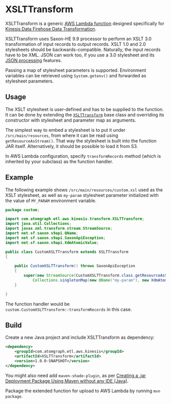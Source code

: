# XSLTTransform

XSLTTransform is a generic [AWS Lambda function](https://aws.amazon.com/lambda/) designed specifically for [Kinesis Data Firehose Data Transformation](https://docs.aws.amazon.com/firehose/latest/dev/data-transformation.html).

XSLTTransform uses Saxon-HE 9.9 processor to perform an XSLT 3.0 transformation of input records to output records. XSLT 1.0 and 2.0 stylesheets should be backwards-compatible.
Naturally, the input records have to be XML. JSON can work too, if you use a 3.0 stylesheet and its [JSON processing](https://www.w3.org/TR/xslt-30/#json) features.

Passing a map of stylesheet parameters is supported. Environment variables can be retrieved using `System.getenv()` and forwarded as stylesheet parameters.

## Usage

The XSLT stylesheet is user-defined and has to be supplied to the function. It can be done by extending the [`XSLTTransform`](src/main/java/com/atomgraph/etl/aws/kinesis/transform/XSLTTransform.java) base class and overriding its constructor with stylesheet and parameter map as arguments.

The simplest way to embed a stylesheet is to put it under `/src/main/resources`, from where it can be read using `getResourceAsStream()`. That way the stylesheet is built into the function JAR itself. Alternatively, it should be possible to load it from S3.

In AWS Lambda configuration, specify `transformRecords` method (which is inherited by your subclass) as the function handler.

## Example

The following example shows `/src/main/resources/custom.xsl` used as the XSLT stylesheet, as well as `my-param` stylesheet parameter initialized with the value of `MY_PARAM` environment variable.

```java
package custom;

import com.atomgraph.etl.aws.kinesis.transform.XSLTTransform;
import java.util.Collections;
import javax.xml.transform.stream.StreamSource;
import net.sf.saxon.s9api.QName;
import net.sf.saxon.s9api.SaxonApiException;
import net.sf.saxon.s9api.XdmAtomicValue;

public class CustomXSLTTransform extends XSLTTransform
{
    
    public CustomXSLTTransform() throws SaxonApiException
    {
        super(new StreamSource(CustomXSLTTransform.class.getResourceAsStream("/custom.xsl")),
            Collections.singletonMap(new QName("my-param"), new XdmAtomicValue(System.getenv("MY_PARAM"))));
    }

}
```

The function handler would be `custom.CustomXSLTTransform::transformRecords` in this case.

## Build

Create a new Java project and include XSLTTransform as dependency:

```xml
<dependency>
    <groupId>com.atomgraph.etl.aws.kinesis</groupId>
    <artifactId>XSLTTransform</artifactId>
    <version>1.0.0-SNAPSHOT</version>
</dependency>
```

You might also need add `maven-shade-plugin`, as per [Creating a .jar Deployment Package Using Maven without any IDE (Java)](https://docs.aws.amazon.com/lambda/latest/dg/java-create-jar-pkg-maven-no-ide.html#java-create-jar-pkg-maven-no-ide-create-project).

Package the extended function for upload to AWS Lambda by running `mvn package`.